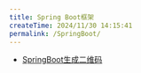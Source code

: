 ```yaml
---
title: Spring Boot框架
createTime: 2024/11/30 14:15:41
permalink: /SpringBoot/
---
```


- [SpringBoot生成二维码](./SpringBoot生成二维码/index.md)